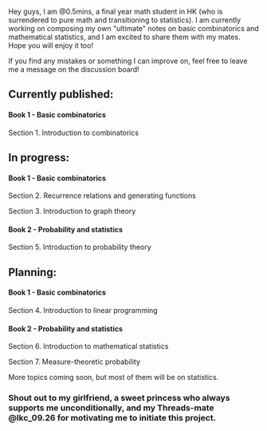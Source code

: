 Hey guys, I am @0.5mins, a final year math student in HK (who is surrendered to pure math and transitioning to statistics). I am currently working on composing my own "ultimate" notes on basic combinatorics and mathematical statistics, and I am excited to share them with my mates. Hope you will enjoy it too!

If you find any mistakes or something I can improve on, feel free to leave me a message on the discussion board!

## Currently published:

#### Book 1 - Basic combinatorics

Section 1. Introduction to combinatorics

## In progress:

#### Book 1 - Basic combinatorics

Section 2. Recurrence relations and generating functions

Section 3. Introduction to graph theory

#### Book 2 - Probability and statistics

Section 5. Introduction to probability theory

## Planning:

#### Book 1 - Basic combinatorics

Section 4. Introduction to linear programming

#### Book 2 - Probability and statistics

Section 6. Introduction to mathematical statistics

Section 7. Measure-theoretic probability

More topics coming soon, but most of them will be on statistics.

### Shout out to my girlfriend, a sweet princess who always supports me unconditionally, and my Threads-mate @lkc_09.26 for motivating me to initiate this project.

